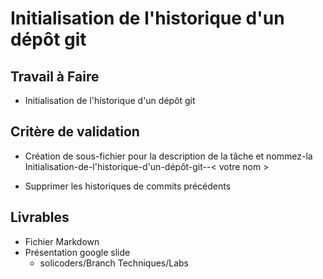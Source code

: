 # Initialisation de l'historique d'un dépôt git

## Travail à Faire

- Initialisation de l'historique d'un dépôt git



## Critère de validation

- Création de sous-fichier pour la description de la tâche et nommez-la Initialisation-de-l'historique-d'un-dépôt-git--< votre nom >
  
- Supprimer les historiques de commits précédents


## Livrables
- Fichier Markdown
- Présentation google slide 
  - solicoders/Branch Techniques/Labs
